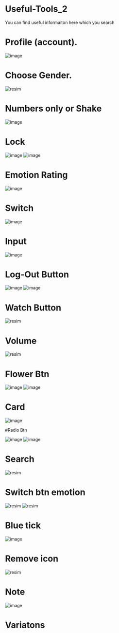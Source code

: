 # Useful-Tools_2
You can find useful informaiton here which you search
# Profile (account).

![image](https://github.com/Umudvarr/Useful-tools-2/assets/126266744/52895ac9-9719-42b6-91ba-b082a0dbb836)

# Choose Gender.

![resim](https://github.com/Umudvarr/Useful-tools-2/assets/126266744/66461f43-e6fe-4fac-9555-ba439a98b77c)

# Numbers only or Shake

![image](https://github.com/Umudvarr/Useful-tools-2/assets/126266744/898ca2db-badb-49be-a934-ec0faea97bc5)

# Lock

![image](https://github.com/Umudvarr/Useful-tools-2/assets/126266744/0f2a4385-923f-42b4-a467-39ad956d6984)  ![image](https://github.com/Umudvarr/Useful-tools-2/assets/126266744/cd5884ac-0ece-4a38-8b6f-3758a21c41c5)

# Emotion Rating

![image](https://github.com/Umudvarr/Useful-tools-2/assets/126266744/f73dd60e-0a7f-4ce0-aa4f-c9559a9d0cc6)

# Switch

![image](https://github.com/Umudvarr/Useful-tools-2/assets/126266744/fe40134b-c754-4089-a4d6-eb29d94f8484)

# Input

![image](https://github.com/Umudvarr/Useful-tools-2/assets/126266744/ebad621d-a322-4f31-939a-2e815e5f9232)

# Log-Out Button

![image](https://github.com/Umudvarr/Useful-tools-2/assets/126266744/f76ff529-59da-47e4-a86a-bf48bf11f38d)  ![image](https://github.com/Umudvarr/Useful-tools-2/assets/126266744/a28beefb-a48d-4320-ba4f-27a100ab53ba)

# Watch Button

![resim](https://github.com/Umudvarr/Useful-tools-2/assets/126266744/7eb2ea95-822f-4f4c-89d2-b75ee11c81fd)

# Volume 

![resim](https://github.com/Umudvarr/Useful-tools-2/assets/126266744/ecd5fad4-bc23-46c7-85c9-630a17d5870d)

# Flower Btn

![image](https://github.com/Umudvarr/Useful-tools-2/assets/126266744/e1e36631-b935-45aa-89fb-d6d4e44a3973)  ![image](https://github.com/Umudvarr/Useful-tools-2/assets/126266744/b93b380a-9587-4203-bcf1-3b61affd4fd3)

# Card

![image](https://github.com/Umudvarr/Useful-tools-2/assets/126266744/feb2b04e-5f1b-441d-9c22-18e13cdb49c5)

#Radio Btn

![image](https://github.com/Umudvarr/Useful-tools-2/assets/126266744/27845bfc-2bd6-4268-b1bb-18c7a524dc3a)  ![image](https://github.com/Umudvarr/Useful-tools-2/assets/126266744/fc0a0935-1117-4912-b323-6a26bc6f4f04)

# Search

![resim](https://github.com/Umudvarr/Useful-tools-2/assets/126266744/e0570fce-b4e1-4f3c-86c2-639897eabef9)

# Switch btn emotion

![resim](https://github.com/Umudvarr/Useful-tools-2/assets/126266744/ba9078e8-8f25-4e56-8503-7d7311165bd8)  ![resim](https://github.com/Umudvarr/Useful-tools-2/assets/126266744/914ef869-2c00-492c-9eaa-5a034f8ff519)

# Blue tick

![image](https://github.com/Umudvarr/Useful-tools-2/assets/126266744/9036e1fc-1eb1-4f96-8786-8a82369732f8)

# Remove icon

![resim](https://github.com/Umudvarr/Useful-tools-2/assets/126266744/dae2168d-0254-4488-aa53-7f26bd9adb0e)

# Note

![image](https://github.com/Umudvarr/Useful-tools-2/assets/126266744/f9d6f76b-fd7c-4dc2-bfe9-fe9b65154773)

# Variatons
